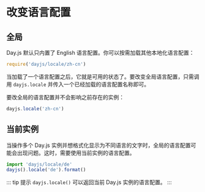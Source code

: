 # 改变语言配置

## 全局

Day.js 默认只内置了 English 语言配置。你可以按需加载其他本地化语言配置：

```js
require('dayjs/locale/zh-cn')
```

当加载了一个语言配置之后，它就是可用的状态了。要改变全局语言配置，只需调用 `dayjs.locale` 并传入一个已经加载的语言配置名称即可。

要改全局的语言配置并不会影响之前存在的实例：

```js
dayjs.locale('zh-cn')
```

## 当前实例

当操作多个 Day.js 实例并想格式化显示为不同语言的文字时，全局的语言配置可能会出现问题。这时，需要使用当前实例的语言配置。

```js
import 'dayjs/locale/de'
dayjs().locale('de').format()
```

::: tip 提示
`dayjs.locale()` 可以返回当前 Day.js 实例的语言配置。
:::
